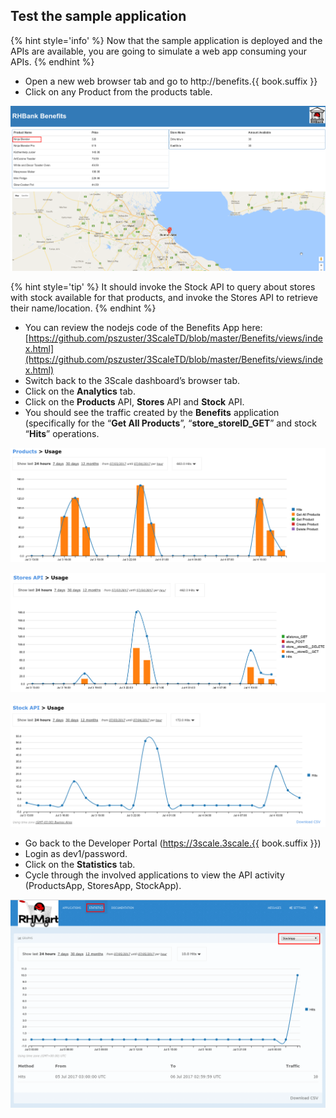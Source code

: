 ## Test the sample application

{% hint style='info' %}
Now that the sample application is deployed and the APIs are available, you are going to simulate a web app consuming your APIs.
{% endhint %}

* Open a new web browser tab and go to http://benefits.{{ book.suffix }}
* Click on any Product from the products table.

![](../images/image122.png)

{% hint style='tip' %}
It should invoke the Stock API to query about stores with stock available for that products, and invoke the Stores API to retrieve their name/location.
{% endhint %}

* You can review the nodejs code of the Benefits App here: [https://github.com/pszuster/3ScaleTD/blob/master/Benefits/views/index.html](https://github.com/pszuster/3ScaleTD/blob/master/Benefits/views/index.html)
* Switch back to the 3Scale dashboard’s browser tab.
* Click on the **Analytics** tab.
* Click on the **Products** API, **Stores** API and **Stock** API.
* You should see the traffic created by the **Benefits** application (specifically for the “**Get All Products**”, “**store_storeID_GET**” and stock “**Hits**” operations.

![](../images/image73.png)

![](../images/image45.png)

![](../images/image120.png)

* Go back to the Developer Portal (https://3scale.3scale.{{ book.suffix }})
* Login as dev1/password.
* Click on the **Statistics** tab.
* Cycle through the involved applications to view the API activity (ProductsApp, StoresApp, StockApp).

![](../images/image84.png)

